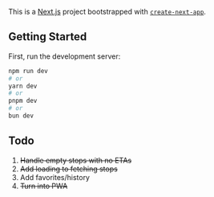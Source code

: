 This is a [Next.js](https://nextjs.org/) project bootstrapped with [`create-next-app`](https://github.com/vercel/next.js/tree/canary/packages/create-next-app).

## Getting Started

First, run the development server:

```bash
npm run dev
# or
yarn dev
# or
pnpm dev
# or
bun dev
```

## Todo

1. ~~Handle empty stops with no ETAs~~
2. ~~Add loading to fetching stops~~
3. Add favorites/history
4. ~~Turn into PWA~~
